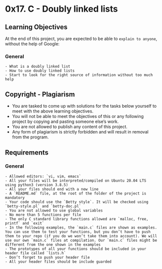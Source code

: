 # 0x17. C - Doubly linked lists

## Learning Objectives

At the end of this project, you are expected to be able to `explain to anyone`, without the help of Google:

### General

    - What is a doubly linked list
    - How to use doubly linked lists
    - Start to look for the right source of information without too much help

## Copyright - Plagiarism

   - You are tasked to come up with solutions for the tasks below yourself to meet with the above learning objectives.
   - You will not be able to meet the objectives of this or any following project by copying and pasting someone else’s work.
   - You are not allowed to publish any content of this project.
   - Any form of plagiarism is strictly forbidden and will result in removal from the program.

## Requirements

### General

    - Allowed editors: `vi, vim, emacs`
    - All your files will be interpreted/compiled on Ubuntu 20.04 LTS using python3 (version 3.8.5)
    - All your files should end with a new line
    - A `README.md` file, at the root of the folder of the project is mandatory
    - Your code should use the `Betty style`. It will be checked using `betty-style.pl` and `betty-doc.pl`
    - You are not allowed to use global variables
    - No more than 5 functions per file
    - The only C standard library functions allowed are `malloc, free, printf` and `exit`
    - In the following examples, the `main.c` files are shown as examples. You can use them to test your functions, but you don’t have to push them to your repo (if you do we won’t take them into account). We will use our own `main.c` files at compilation. Our `main.c` files might be different from the one shown in the examples
    - The prototypes of all your functions should be included in your header file called `lists.h`
    - Don’t forget to push your header file
    - All your header files should be include guarded
